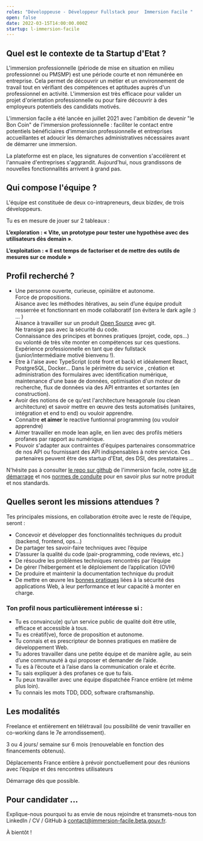 ```yaml
---
roles: "Développeuse - Développeur Fullstack pour  Immersion Facile "
open: false
date: 2022-03-15T14:00:00.000Z
startup: l-immersion-facile
---
```


## Quel est le contexte de ta Startup d'Etat ?

L'immersion professionnelle (période de mise en situation en milieu professionnel ou PMSMP) est une période courte et non rémunérée en entreprise. Cela permet de découvrir un métier et un environnement de travail tout en vérifiant des compétences et aptitudes auprès d'un professionnel en activité. L'immersion est très efficace pour valider un projet d'orientation professionnelle ou pour faire découvrir à des employeurs potentiels des candidats motivés.

L'immersion facile a été lancée en juillet 2021 avec l'ambition de devenir "le Bon Coin" de l'immersion professionnelle : faciliter le contact entre potentiels bénéficiaires d'immersion professionnelle et entreprises accueillantes et adoucir les démarches administratives nécessaires avant de démarrer une immersion.

La plateforme est en place, les signatures de convention s'accélèrent et l'annuaire d'entreprises s'aggrandit. Aujourd'hui, nous grandissons de nouvelles fonctionnalités arrivent à grand pas.

## Qui compose l'équipe ?

L'équipe est constituée de deux co-intrapreneurs, deux bizdev, de trois développeurs.

Tu es en mesure de jouer sur 2 tableaux :

**L’exploration : « Vite, un prototype pour tester une hypothèse avec des utilisateurs dès demain »**.

**L’exploitation : « Il est temps de factoriser et de mettre des outils de mesures sur ce module »**

## Profil recherché ?

-   Une personne ouverte, curieuse, opiniâtre et autonome.\
    Force de propositions.\
    Aisance avec les méthodes itératives, au sein d’une équipe produit resserrée et fonctionnant en mode collaboratif (on évitera le dark agile :) ... )\
    Aisance à travailler sur un produit [Open Source](https://github.com/betagouv/l-immersion-facile) avec git.\
    Ne transige pas avec la sécurité du code.\
    Connaissance des principes et bonnes pratiques (projet, code, ops...) ou volonté de très vite monter en compétences sur ces questions.\
    Expérience professionnelle en tant que dev fullstack (junior/intermédiaire motivé bienvenu !).
-   Etre à l'aise avec TypeScript (coté front et back) et idéalement React, PostgreSQL, Docker... Dans le périmètre du service , création et administration des formulaires avec identification numérique, maintenance d'une base de données, optimisation d'un moteur de recherche, flux de données via des API entrantes et sortantes (en construction).
-   Avoir des notions de ce qu'est l'architecture hexagonale (ou clean architecture) et savoir mettre en œuvre des tests automatisés (unitaires, intégration et end to end) ou vouloir apprendre.
-   Connaitre **et aimer** le reactive funtionnal programming (ou vouloir apprendre)
-   Aimer travailler en mode lean agile, en lien avec des profils métiers profanes par rapport au numérique.
-   Pouvoir s'adapter aux contraintes d'équipes partenaires consommatrice de nos API ou fournissant des API indispensables à notre service. Ces partenaires peuvent être des startup d'Etat, des DSI, des prestataires ...

N'hésite pas à consulter [le repo sur github](https://github.com/betagouv/l-immersion-facile) de l'immersion facile, notre [kit de démarrage](https://doc.incubateur.net/communaute/gerer-sa-startup-detat-ou-de-territoires-au-quotidien/la-vie-dune-se/construction/kit-de-demarrage) et nos [normes de conduite](https://doc.incubateur.net/communaute/travailler-a-beta-gouv/culture/normes-de-conduite) pour en savoir plus sur notre produit et nos standards.

## Quelles seront les missions attendues ?

Tes principales missions, en collaboration étroite avec le reste de l’équipe, seront :

-   Concevoir et développer des fonctionnalités techniques du produit (backend, frontend, ops...)
-   De partager tes savoir-faire techniques avec l’équipe
-   D’assurer la qualité du code (pair-programming, code reviews, etc.)
-   De résoudre les problèmes techniques rencontrés par l’équipe
-   De gérer l’hébergement et le déploiement de l’application (OVH)
-   De produire et maintenir la documentation technique du produit
-   De mettre en œuvre les [bonnes pratiques](https://doc.incubateur.net/communaute/gerer-sa-startup-detat-ou-de-territoires-au-quotidien/la-vie-dune-se/construction/kit-de-demarrage) liées à la sécurité des applications Web, à leur performance et leur capacité à monter en charge.

### Ton profil nous particulièrement intéresse si :

-   Tu es convaincu(e) qu’un service public de qualité doit être utile, efficace et accessible à tous.
-   Tu es créatif(ve), force de proposition et autonome.
-   Tu connais et es prescripteur de bonnes pratiques en matière de développement Web.
-   Tu adores travailler dans une petite équipe et de manière agile, au sein d’une communauté à qui proposer et demander de l’aide.
-   Tu es à l’écoute et à l’aise dans la communication orale et écrite.
-   Tu sais expliquer à des profanes ce que tu fais.
-   Tu peux travailler avec une équipe dispatchée France entière (et même plus loin).
-   Tu connais les mots TDD, DDD, software craftsmanship.

## Les modalités

Freelance et entièrement en télétravail (ou possibilité de venir travailler en co-working dans le 7e arrondissement).

3 ou 4 jours/ semaine sur 6 mois (renouvelable en fonction des financements obtenus).

Déplacements France entière à prévoir ponctuellement pour des réunions avec l’équipe et des rencontres utilisateurs

Démarrage dès que possible.

## Pour candidater ...

Explique-nous pourquoi tu as envie de nous rejoindre et transmets-nous ton LinkedIn / CV / GitHub à [contact@immersion-facile.beta.gouv.fr](mailto:contact@immersion-facile.beta.gouv.fr).

À bientôt !
